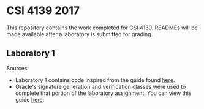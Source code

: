 # CSI 4139 2017 

This repository contains the work completed for CSI 4139. READMEs will be made available after a laboratory is submitted for grading.


## Laboratory 1

Sources:
- Laboratory 1 contains code inspired from the guide found [here](https://www.mkyong.com/java/java-hybrid-cryptography-example/).
- Oracle's signature generation and verification classes were used to complete that portion of the laboratory assignment. You can view this guide [here](https://docs.oracle.com/javase/tutorial/security/apisign/index.html).
